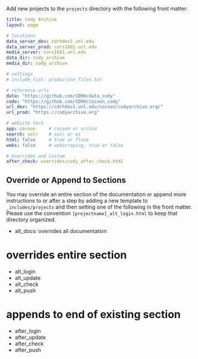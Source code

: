 Add new projects to the `projects` directory with the following front matter:


```yaml
title: Cody Archive
layout: page

# locations
data_server_dev: cdrhdev1.unl.edu
data_server_prod: cors1601.unl.edu
media_server: cors1601.unl.edu
data_dir: cody_archive
media_dir: cody_archive

# settings
# include_list: production_files.txt

# reference urls
data: "https://github.com/CDRH/data_cody"
code: "https://github.com/CDRH/cocoon_cody"
url_dev: "https://cdrhdev1.unl.edu/cocoon/codyarchive.org/"
url_prod: "https://codyarchive.org"

# website tech
app: cocoon     # cocoon or orchid
search: solr    # solr or es
html: false     # true or flase
webs: false     # webscraping, true or false

# Overrides and Custom
after_check: overrides/cody_after_check.html
```

## Override or Append to Sections

You may override an entire section of the documentation or append more instructions to or after a step by adding a new template to `_includes/projects` and then setting one of the following in the front matter. Please use the convention `[projectname]_alt_login.html` to keep that directory organized. 

- alt_docs: overrides all documentation

# overrides entire section
- alt_login
- alt_update
- alt_check
- alt_push

# appends to end of existing section
- after_login
- after_update
- after_check
- after_push
